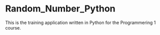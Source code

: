 # Random_Number_Python
This is the training application written in Python for the Programmering 1 course. 
